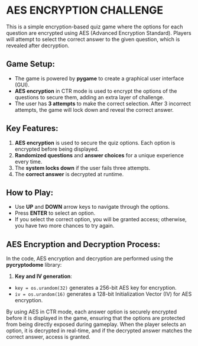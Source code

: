 # AES ENCRYPTION CHALLENGE

This is a simple encryption-based quiz game where the options for each question are encrypted using AES (Advanced Encryption Standard). Players will attempt to select the correct answer to the given question, which is revealed after decryption.

## Game Setup:
- The game is powered by **pygame** to create a graphical user interface (GUI).
- **AES encryption** in CTR mode is used to encrypt the options of the questions to secure them, adding an extra layer of challenge.
- The user has **3 attempts** to make the correct selection. After 3 incorrect attempts, the game will lock down and reveal the correct answer.

## Key Features:
1. **AES encryption** is used to secure the quiz options. Each option is encrypted before being displayed.
2. **Randomized questions** and **answer choices** for a unique experience every time.
3. The **system locks down** if the user fails three attempts.
4. The **correct answer** is decrypted at runtime.

## How to Play:
- Use **UP** and **DOWN** arrow keys to navigate through the options.
- Press **ENTER** to select an option.
- If you select the correct option, you will be granted access; otherwise, you have two more chances to try again.

## AES Encryption and Decryption Process:
In the code, AES encryption and decryption are performed using the **pycryptodome** library:

1. **Key and IV generation**:
- `key = os.urandom(32)` generates a 256-bit AES key for encryption.
- `iv = os.urandom(16)` generates a 128-bit Initialization Vector (IV) for AES encryption.
  
By using AES in CTR mode, each answer option is securely encrypted before it is displayed in the game, ensuring that the options are protected from being directly exposed during gameplay. When the player selects an option, it is decrypted in real-time, and if the decrypted answer matches the correct answer, access is granted.

